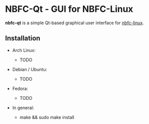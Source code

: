 NBFC-Qt - GUI for NBFC-Linux
============================

**nbfc-qt** is a simple Qt-based graphical user interface for [nbfc-linux](https://github.com/nbfc-linux/nbfc-linux).

Installation
------------

- Arch Linux:
  - TODO

- Debian / Ubuntu:
  - TODO

- Fedora:
  - TODO

- In general:
  - make && sudo make install
